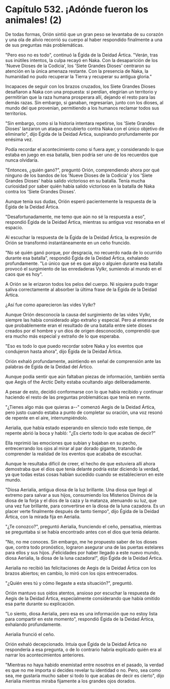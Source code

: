 
# Capítulo 532. ¡Adónde fueron los animales! (2)


De todas formas, Orión sintió que un gran peso se levantaba de su corazón y una ola de alivio recorrió su cuerpo al haber respondido finalmente a una de sus preguntas más problemáticas.

"Pero eso no es todo", continuó la Égida de la Deidad Ártica. "Verán, tras sus inútiles intentos, la culpa recayó en Naka. Con la desaparición de los 'Nueve Dioses de la Codicia', los 'Siete Grandes Dioses' centraron su atención en la única amenaza restante. Con la presencia de Naka, la humanidad no pudo recuperar la Tierra y recuperar su antigua gloria."

Incapaces de seguir con los brazos cruzados, los Siete Grandes Dioses desafiaron a Naka con una propuesta: si perdían, elegirían un territorio y permitirían que la raza humana prosperara allí, dejando el resto para las demás razas. Sin embargo, si ganaban, regresarían, junto con los dioses, al mundo del que provenían, permitiendo a los humanos reclamar todos sus territorios.

"Sin embargo, como si la historia intentara repetirse, los 'Siete Grandes Dioses' lanzaron un ataque encubierto contra Naka con el único objetivo de eliminarlo", dijo Égida de la Deidad Ártica, suspirando profundamente por enésima vez.

Podía recordar el acontecimiento como si fuera ayer, y considerando lo que estaba en juego en esa batalla, bien podría ser uno de los recuerdos que nunca olvidaría.

"Entonces, ¿quién ganó?", preguntó Orión, comprendiendo ahora por qué ninguno de los bandos de los 'Nueve Dioses de la Codicia' y los 'Siete Grandes Dioses' había salido victorioso en su batalla. Tenía mucha curiosidad por saber quién había salido victorioso en la batalla de Naka contra los 'Siete Grandes Dioses'.

Aunque tenía sus dudas, Orión esperó pacientemente la respuesta de la Égida de la Deidad Ártica.

"Desafortunadamente, me temo que aún no sé la respuesta a eso", respondió Égida de la Deidad Ártica, mientras su antigua voz resonaba en el espacio.

Al escuchar la respuesta de la Égida de la Deidad Ártica, la expresión de Orión se transformó instantáneamente en un ceño fruncido.

"No sé quién ganó porque, por desgracia, no recuerdo nada de lo ocurrido durante esa batalla", respondió Égida de la Deidad Ártica, exhalando profundamente. "Lo único que sé es que algo o alguien durante esa batalla provocó el surgimiento de las enredaderas Vylkr, sumiendo al mundo en el caos que es hoy".

A Orión se le erizaron todos los pelos del cuerpo. Ni siquiera pudo tragar saliva correctamente al absorber la última frase de la Égida de la Deidad Ártica.

¿Así fue como aparecieron las vides Vylkr?

Aunque Orión desconocía la causa del surgimiento de las vides Vylkr, siempre las había considerado algo extraño y especial. Pero al enterarse de que probablemente eran el resultado de una batalla entre siete dioses creados por el hombre y un dios de origen desconocido, comprendió que era mucho más especial y extraño de lo que esperaba.

"Eso es todo lo que puedo recordar sobre Naka y los eventos que condujeron hasta ahora", dijo Égida de la Deidad Ártica.

Orión exhaló profundamente, asintiendo en señal de comprensión ante las palabras de Égida de la Deidad del Ártico.

Aunque podía sentir que aún faltaban piezas de información, también sentía que Aegis of the Arctic Deity estaba ocultando algo deliberadamente.

A pesar de esto, decidió conformarse con lo que había recibido y continuar haciendo el resto de las preguntas problemáticas que tenía en mente.

"¿Tienes algo más que quieras a--" comenzó Aegis de la Deidad Ártica, pero justo cuando estaba a punto de completar su oración, una voz resonó de repente en el aire, interrumpiéndolo.

Aerialia, que había estado esperando en silencio todo este tiempo, de repente abrió la boca y habló: "¿Es cierto todo lo que acabas de decir?"

Ella reprimió las emociones que subían y bajaban en su pecho, entrecerrando los ojos al mirar al par dorado gigante, tratando de comprender la realidad de los eventos que acababa de escuchar.

Aunque le resultaba difícil de creer, el hecho de que estuviera allí ahora demostraba que el dios que tenía delante podría estar diciendo la verdad, ya que todas estas cosas habían sucedido cuando se establecieron en este mundo.

"Diosa Aerialia, antigua diosa de la luz brillante. Una diosa que llegó al extremo para salvar a sus hijos, consumiendo los Misterios Divinos de la diosa de la forja y el dios de la caza y la matanza, atenuando su luz, que una vez fue brillante, para convertirse en la diosa de la luna cazadora. Es un placer verte finalmente después de tanto tiempo", dijo Égida de la Deidad Ártica, con la mirada fija en Aerialia.

"¿Te conozco?", preguntó Aerialia, frunciendo el ceño, pensativa, mientras se preguntaba si se había encontrado antes con el dios que tenía delante.

"No, no me conoces. Sin embargo, me he propuesto saber de los dioses que, contra todo pronóstico, lograron asegurar una de las puertas estelares para ellos y sus hijos. ¡Felicidades por haber llegado a este nuevo mundo, diosa Aerialia, la diosa de la luna cazadora!", dijo Égida de la Deidad Ártica.

Aerialia no recibió las felicitaciones de Aegis de la Deidad Ártica con los brazos abiertos; en cambio, lo miró con los ojos entrecerrados.

"¿Quién eres tú y cómo llegaste a esta situación?", preguntó.

Orión mantuvo sus oídos atentos, ansioso por escuchar la respuesta de Aegis de la Deidad Ártica, especialmente considerando que había omitido esa parte durante su explicación.

"Lo siento, diosa Aerialia, pero esa es una información que no estoy lista para compartir en este momento", respondió Égida de la Deidad Ártica, exhalando profundamente.

Aerialia frunció el ceño.

Orión exhaló decepcionado. Intuía que Égida de la Deidad Ártica no respondería a esa pregunta, o de lo contrario habría explicado quién era al narrar los acontecimientos anteriores.

"Mientras no haya habido enemistad entre nosotros en el pasado, la verdad es que no me importa si decides revelar tu identidad o no. Pero, sea como sea, me gustaría mucho saber si todo lo que acabas de decir es cierto", dijo Aerialia mientras miraba fijamente a los grandes ojos dorados.